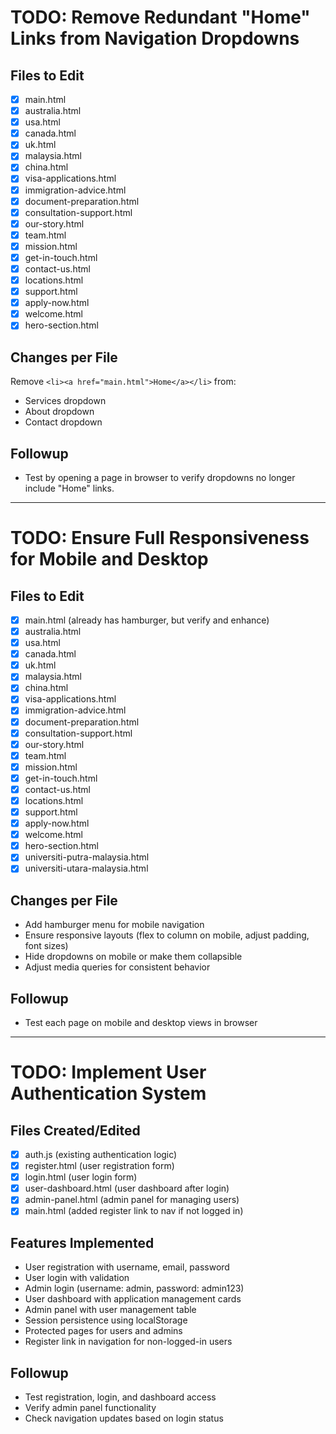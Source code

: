 # TODO: Remove Redundant "Home" Links from Navigation Dropdowns

## Files to Edit
- [x] main.html
- [x] australia.html
- [x] usa.html
- [x] canada.html
- [x] uk.html
- [x] malaysia.html
- [x] china.html
- [x] visa-applications.html
- [x] immigration-advice.html
- [x] document-preparation.html
- [x] consultation-support.html
- [x] our-story.html
- [x] team.html
- [x] mission.html
- [x] get-in-touch.html
- [x] contact-us.html
- [x] locations.html
- [x] support.html
- [x] apply-now.html
- [x] welcome.html
- [x] hero-section.html

## Changes per File
Remove `<li><a href="main.html">Home</a></li>` from:
- Services dropdown
- About dropdown
- Contact dropdown

## Followup
- Test by opening a page in browser to verify dropdowns no longer include "Home" links.

---

# TODO: Ensure Full Responsiveness for Mobile and Desktop

## Files to Edit
- [x] main.html (already has hamburger, but verify and enhance)
- [x] australia.html
- [x] usa.html
- [x] canada.html
- [x] uk.html
- [x] malaysia.html
- [x] china.html
- [x] visa-applications.html
- [x] immigration-advice.html
- [x] document-preparation.html
- [x] consultation-support.html
- [x] our-story.html
- [x] team.html
- [x] mission.html
- [x] get-in-touch.html
- [x] contact-us.html
- [x] locations.html
- [x] support.html
- [x] apply-now.html
- [x] welcome.html
- [x] hero-section.html
- [x] universiti-putra-malaysia.html
- [x] universiti-utara-malaysia.html

## Changes per File
- Add hamburger menu for mobile navigation
- Ensure responsive layouts (flex to column on mobile, adjust padding, font sizes)
- Hide dropdowns on mobile or make them collapsible
- Adjust media queries for consistent behavior

## Followup
- Test each page on mobile and desktop views in browser

---

# TODO: Implement User Authentication System

## Files Created/Edited
- [x] auth.js (existing authentication logic)
- [x] register.html (user registration form)
- [x] login.html (user login form)
- [x] user-dashboard.html (user dashboard after login)
- [x] admin-panel.html (admin panel for managing users)
- [x] main.html (added register link to nav if not logged in)

## Features Implemented
- User registration with username, email, password
- User login with validation
- Admin login (username: admin, password: admin123)
- User dashboard with application management cards
- Admin panel with user management table
- Session persistence using localStorage
- Protected pages for users and admins
- Register link in navigation for non-logged-in users

## Followup
- Test registration, login, and dashboard access
- Verify admin panel functionality
- Check navigation updates based on login status
